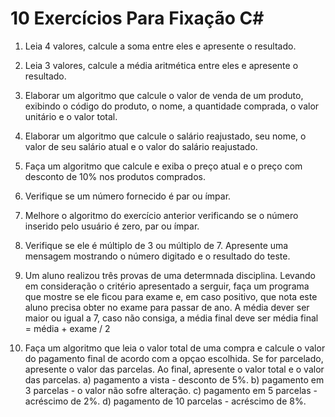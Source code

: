 # 10 Exercícios Para Fixação C#

1. Leia 4 valores, calcule a soma entre eles e apresente o resultado.

2. Leia 3 valores, calcule a média aritmética entre eles e apresente o resultado.

3. Elaborar um algoritmo que calcule o valor de venda de um produto, exibindo o código do produto, o nome, a quantidade comprada, o valor unitário e o valor total.

4. Elaborar um algoritmo que calcule o salário reajustado, seu nome, o valor de seu salário atual e o valor do salário reajustado.

5. Faça um algoritmo que calcule e exiba o preço atual e o preço com desconto de 10% nos produtos comprados.

6. Verifique se um número fornecido é par ou ímpar.

7. Melhore o algoritmo do exercício anterior verificando se o número inserido pelo usuário é zero, par ou ímpar.

8. Verifique se ele é múltiplo de 3 ou múltiplo de 7. Apresente uma mensagem mostrando o número digitado e o resultado do teste.

9. Um aluno realizou três provas de uma determnada disciplina. Levando em consideração o critério apresentado a serguir, faça um programa que mostre se ele ficou para exame e, em caso positivo, que nota este aluno precisa obter no exame para passar de ano.  A média dever ser maior ou igual a 7, caso não consiga, a média final deve ser média final = média + exame / 2

10. Faça um algoritmo que leia o valor total de uma compra e calcule o valor do pagamento final de acordo com a opçao escolhida. Se for parcelado, apresente o valor das parcelas. Ao final, apresente o valor total e o valor das parcelas. 
a) pagamento a vista - desconto de 5%.
b) pagamento em 3 parcelas - o valor não sofre alteração.
c) pagamento em 5 parcelas - acréscimo de 2%.
d) pagamento de 10 parcelas - acréscimo de 8%.

